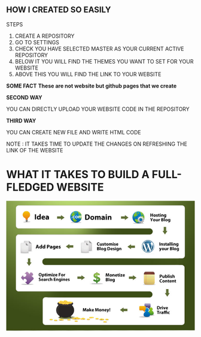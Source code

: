 ## HOW I CREATED SO EASILY

STEPS

1. CREATE A REPOSITORY 
2. GO TO SETTINGS
3. CHECK YOU HAVE SELECTED MASTER AS YOUR CURRENT ACTIVE REPOSITORY 
4. BELOW IT YOU WILL FIND THE THEMES YOU WANT TO SET FOR YOUR WEBSITE 
5. ABOVE THIS YOU  WILL FIND THE LINK TO YOUR WEBSITE

**SOME FACT**
__These are not website but github pages that we create__

**SECOND WAY**

YOU CAN DIRECTLY UPLOAD YOUR WEBSITE CODE IN THE REPOSITORY

**THIRD WAY**

YOU CAN CREATE NEW FILE AND WRITE HTML CODE 

NOTE : IT TAKES TIME TO UPDATE THE CHANGES ON REFRESHING THE LINK OF THE WEBSITE


# WHAT IT TAKES TO BUILD A FULL-FLEDGED WEBSITE
![STEPS](https://github.com/shubham-khantwal/web-project/blob/master/steps.jpg)
